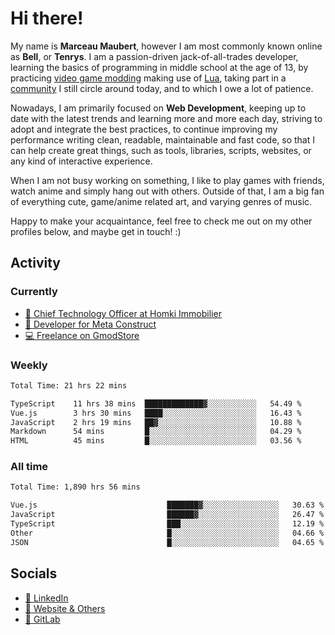# Hi there!

My name is **Marceau Maubert**, however I am most commonly known online as **Bell**, or **Tenrys**. I am a passion-driven jack-of-all-trades developer, learning the basics of programming in middle school at the age of 13, by practicing [video game modding](https://garrysmod.com) making use of [Lua](https://lua.org), taking part in a [community](https://metastruct.net) I still circle around today, and to which I owe a lot of patience.

Nowadays, I am primarily focused on **Web Development**, keeping up to date with the latest trends and learning more and more each day, striving to adopt  and integrate the best practices, to continue improving my performance writing clean, readable, maintainable and fast code, so that I can help create great things, such as tools, libraries, scripts, websites, or any kind of interactive experience.

When I am not busy working on something, I like to play games with friends, watch anime and simply hang out with others. Outside of that, I am a big fan of everything cute, game/anime related art, and varying genres of music.

Happy to make your acquaintance, feel free to check me out on my other profiles below, and maybe get in touch! :)

## Activity

### Currently

- [🏢 Chief Technology Officer at Homki Immobilier](https://homki-immobilier.com)
- [🎈 Developer for Meta Construct](https://metastruct.net)
- [💻 Freelance on GmodStore](https://www.gmodstore.com/users/Tenrys)

### Weekly
<!--START_SECTION:wakaWeekly-->

```txt
Total Time: 21 hrs 22 mins

TypeScript    11 hrs 38 mins  █████████████▓░░░░░░░░░░░   54.49 %
Vue.js        3 hrs 30 mins   ████░░░░░░░░░░░░░░░░░░░░░   16.43 %
JavaScript    2 hrs 19 mins   ██▓░░░░░░░░░░░░░░░░░░░░░░   10.88 %
Markdown      54 mins         █░░░░░░░░░░░░░░░░░░░░░░░░   04.29 %
HTML          45 mins         █░░░░░░░░░░░░░░░░░░░░░░░░   03.56 %
```

<!--END_SECTION:wakaWeekly-->

### All time
<!--START_SECTION:wakaTotal-->

```txt
Total Time: 1,890 hrs 56 mins

Vue.js                             ███████▓░░░░░░░░░░░░░░░░░   30.63 %
JavaScript                         ██████▓░░░░░░░░░░░░░░░░░░   26.47 %
TypeScript                         ███░░░░░░░░░░░░░░░░░░░░░░   12.19 %
Other                              █░░░░░░░░░░░░░░░░░░░░░░░░   04.66 %
JSON                               █░░░░░░░░░░░░░░░░░░░░░░░░   04.65 %
```

<!--END_SECTION:wakaTotal-->

## Socials

- [👔 LinkedIn](https://www.linkedin.com/in/marceau-maubert)
- [🔗 Website & Others](https://bell.moe)
- [🦊 GitLab](https://gitlab.com/Tenrys)
